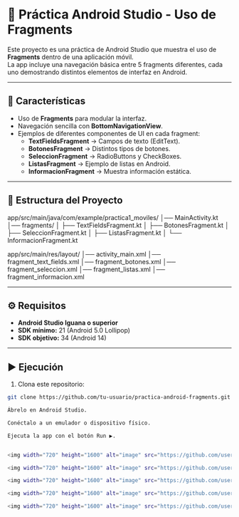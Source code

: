 # 📱 Práctica Android Studio - Uso de Fragments

Este proyecto es una práctica de Android Studio que muestra el uso de **Fragments** dentro de una aplicación móvil.  
La app incluye una navegación básica entre 5 fragments diferentes, cada uno demostrando distintos elementos de interfaz en Android.

---

## 🚀 Características

- Uso de **Fragments** para modular la interfaz.
- Navegación sencilla con **BottomNavigationView**.
- Ejemplos de diferentes componentes de UI en cada fragment:
  - **TextFieldsFragment** → Campos de texto (EditText).
  - **BotonesFragment** → Distintos tipos de botones.
  - **SeleccionFragment** → RadioButtons y CheckBoxes.
  - **ListasFragment** → Ejemplo de listas en Android.
  - **InformacionFragment** → Muestra información estática.

---

## 📂 Estructura del Proyecto
app/src/main/java/com/example/practica1_moviles/
│── MainActivity.kt
│── fragments/
│ ├── TextFieldsFragment.kt
│ ├── BotonesFragment.kt
│ ├── SeleccionFragment.kt
│ ├── ListasFragment.kt
│ └── InformacionFragment.kt

app/src/main/res/layout/
│── activity_main.xml
│── fragment_text_fields.xml
│── fragment_botones.xml
│── fragment_seleccion.xml
│── fragment_listas.xml
│── fragment_informacion.xml


---

## ⚙️ Requisitos

- **Android Studio Iguana o superior**
- **SDK mínimo:** 21 (Android 5.0 Lollipop)  
- **SDK objetivo:** 34 (Android 14)

---

## ▶️ Ejecución

1. Clona este repositorio:

```bash
git clone https://github.com/tu-usuario/practica-android-fragments.git

Ábrelo en Android Studio.

Conéctalo a un emulador o dispositivo físico.

Ejecuta la app con el botón Run ▶️.


<img width="720" height="1600" alt="image" src="https://github.com/user-attachments/assets/f6b7c1b2-1942-428a-91fb-e2e69e0b6161" />

<img width="720" height="1600" alt="image" src="https://github.com/user-attachments/assets/f4c9fb47-b1d3-4afd-941c-612428e1c6e5" />

<img width="720" height="1600" alt="image" src="https://github.com/user-attachments/assets/dcb8f1b6-1438-431d-98da-27ab933a7e7f" />

<img width="720" height="1600" alt="image" src="https://github.com/user-attachments/assets/1ae46603-b68e-47b1-9418-7070e25b81de" />

<img width="720" height="1600" alt="image" src="https://github.com/user-attachments/assets/be9a2d3c-5feb-41a8-815a-bada6d7999f2" />






